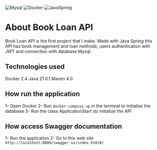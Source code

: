![Mysql](https://img.shields.io/badge/MySQL-005C84?style=for-the-badge&logo=mysql&logoColor=black)
![Docker](https://img.shields.io/badge/Docker-2CA5E0?style=for-the-badge&logo=docker&logoColor=black)
![JavaSpring](https://img.shields.io/badge/Spring_Boot-6DB33F?style=for-the-badge&logo=spring-boot&logoColor=black)

# About Book Loan API
Book Loan API is the first project that I make. Made with Java Spring this API has book management and loan methods,
users authentication with JWT and connection with database Mysql.

## Technologies used
Docker 2.4
Java 21.0.1
Maven 4.0
## How run the application
1- Open Docker
2- Run ``` docker-compose up ``` in the terminal to initialize the database
3- Run the class ApplicationStart do initialize the API

## How access Swagger documentation
1- Run the application
2- Go to this web site ``` http://localhost:8080/swagger-ui/index.html#/ ```
